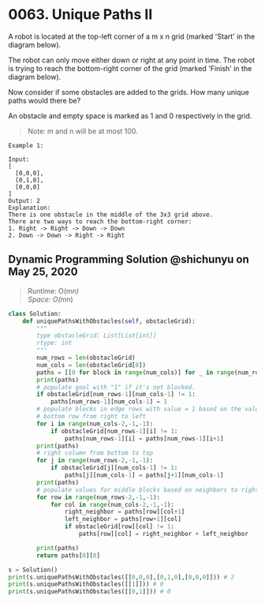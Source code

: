 # 0063. Unique Paths II

A robot is located at the top-left corner of a m x n grid (marked 'Start' in the diagram below).

The robot can only move either down or right at any point in time. The robot is trying to reach the bottom-right corner of the grid (marked 'Finish' in the diagram below).

Now consider if some obstacles are added to the grids. How many unique paths would there be?

An obstacle and empty space is marked as 1 and 0 respectively in the grid.

> Note: m and n will be at most 100.

```text
Example 1:

Input:
[
  [0,0,0],
  [0,1,0],
  [0,0,0]
]
Output: 2
Explanation:
There is one obstacle in the middle of the 3x3 grid above.
There are two ways to reach the bottom-right corner:
1. Right -> Right -> Down -> Down
2. Down -> Down -> Right -> Right
```

## Dynamic Programming Solution @shichunyu on May 25, 2020

> Runtime: O(m*n) \
> Space: O(m*n)

```python
class Solution:
    def uniquePathsWithObstacles(self, obstacleGrid):
        """
        type obstacleGrid: List[List[int]]
        rtype: int
        """
        num_rows = len(obstacleGrid)
        num_cols = len(obstacleGrid[0])
        paths = [[0 for block in range(num_cols)] for _ in range(num_rows)]
        print(paths)
        # populate goal with "1" if it's not blocked.
        if obstacleGrid[num_rows-1][num_cols-1] != 1:
            paths[num_rows-1][num_cols-1] = 1
        # populate blocks in edge rows with value = 1 based on the value of their neighbor
        # bottom row from right to left
        for i in range(num_cols-2,-1,-1):
            if obstacleGrid[num_rows-1][i] != 1:
                paths[num_rows-1][i] = paths[num_rows-1][i+1]
        print(paths)
        # right column from bottom to top
        for j in range(num_rows-2,-1,-1):
            if obstacleGrid[j][num_cols-1] != 1:
                paths[j][num_cols-1] = paths[j+1][num_cols-1]
        print(paths)
        # populate values for middle blocks based on neighbors to right and bottom
        for row in range(num_rows-2,-1,-1):
            for col in range(num_cols-2,-1,-1):
                right_neighbor = paths[row][col+1]
                left_neighbor = paths[row+1][col]
                if obstacleGrid[row][col] != 1:
                    paths[row][col] = right_neighbor + left_neighbor

        print(paths)
        return paths[0][0]

s = Solution()
print(s.uniquePathsWithObstacles([[0,0,0],[0,1,0],[0,0,0]])) # 2
print(s.uniquePathsWithObstacles([[1]])) # 0
print(s.uniquePathsWithObstacles([[0,1]])) # 0
```

